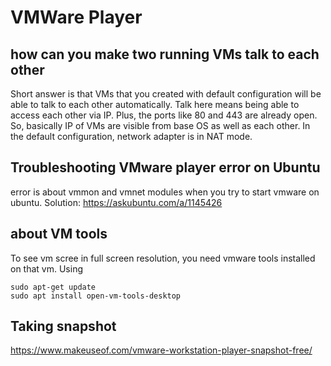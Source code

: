# VMWare Player

## how can you make two running VMs talk to each other
Short answer is that VMs that you created with default configuration will be able to talk to each other automatically. Talk here means being
able to access each other via IP. Plus, the ports like 80 and 443 are already open. So, basically IP of VMs are visible from base OS as well as each 
other. In the default configuration, network adapter is in NAT mode.

## Troubleshooting VMware player error on Ubuntu
error is about vmmon and vmnet modules when you try to start vmware on ubuntu. Solution: https://askubuntu.com/a/1145426

## about VM tools
To see vm scree in full screen resolution, you need vmware tools installed on that vm. Using

```
sudo apt-get update
sudo apt install open-vm-tools-desktop
```

## Taking snapshot

https://www.makeuseof.com/vmware-workstation-player-snapshot-free/
